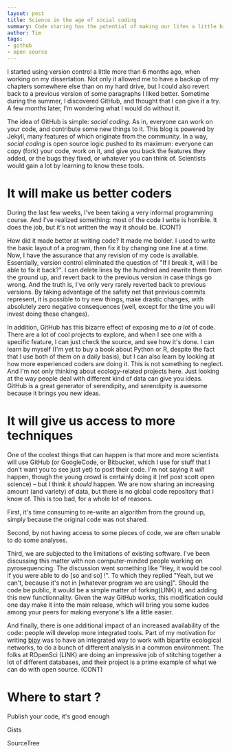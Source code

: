 ```yaml
---
layout: post
title: Science in the age of social coding
summary: Code sharing has the potential of making our lifes a little bit easier.
author: Tim
tags:
- github
- open source
---
```


I started using version control a little more than 6 months ago, when working on my dissertation. Not only it allowed me to have a backup of my chapters somewhere else than on my hard drive, but I could also revert back to a previous version of some paragraphs I liked better. Sometime during the summer, I discovered GitHub, and thought that I can give it a try. A few months later, I'm wondering what I would do without it.

The idea of GitHub is simple: *social coding*. As in, everyone can work on your code, and contribute some new things to it. This blog is powered by Jekyll, many features of which originate from the community. In a way, *social coding* is open source logic pushed to its maximum: everyone can copy (fork) your code, work on it, and give you back the features they added, or the bugs they fixed, or whatever you can think of. Scientists would gain a lot by learning to know these tools.

# It will make us better coders

During the last few weeks, I've been taking a very informal programming course. And I've realized something: most of the code I write is horrible. It does the job, but it's not written the way it should be. (CONT)

How did it made better at writing code? It made me bolder. I used to write the basic layout of a program, then fix it by changing one line at a time. Now, I have the assurance that any revision of my code is available. Essentially, version control eliminated the question of "If I break it, will I be able to fix it back?". I can delete lines by the hundred and rewrite them from the ground up, and revert back to the previous version in case things go wrong. And the truth is, I've only very rarely reverted back to previous versions. By taking advantage of the safety net that previous commits represent, it is possible to try new things, make drastic changes, with absolutely zero negative consequences (well, except for the time you will invest doing these changes).

In addition, GitHub has this bizarre effect of exposing me to *a lot* of code. There are a lot of cool projects to explore, and when I see one with a specific feature, I can just check the source, and see how it's done. I can learn by myself (I'm yet to buy a book about Python or R, despite the fact that I use both of them on a daily basis), but I can also learn by looking at how more experienced coders are doing it. This is not something to neglect. And I'm not only thinking about ecology-related projects here. Just looking at the way people deal with different kind of data can give you ideas. GitHub is a great generator of serendipity, and serendipity is awesome because it brings you new ideas.

# It will give us access to more techniques

One of the coolest things that can happen is that more and more scientists will use GitHub (or GoogleCode, or Bitbucket, which I use for stuff that I don't want you to see just yet) to post their code. I'm not saying it *will* happen, though the young crowd is certainly doing it (ref post scott open science) – but I think it *should* happen. We are now sharing an increasing amount (and variety) of data, but there is no global code repository that I know of. This is too bad, for a whole lot of reasons.

First, it's time consuming to re-write an algorithm from the ground up, simply because the original code was not shared. 

Second, by not having access to some pieces of code, we are often unable to do some analyses.

Third, we are subjected to the limitations of existing software. I've been discussing this matter with non computer-minded people working on pyrosequencing. The discussion went something like "Hey, it would be cool if you were able to do [so and so] !". To which they replied "Yeah, but we can't, because it's not in [whatever program we are using]". Should the code be public, it would be a simple matter of forking(LINK) it, and adding this new functionnality. Given the way GitHub works, this modification could one day make it into the main release, which will bring you some kudos among your peers for making everyone's life a little easier.

And finally, there is one additional impact of an increased availability of the code: people will develop more integrated tools. Part of my motivation for writing [bipy](http://tpoisot.github.co/bipy/) was to have an integrated way to work with bipartite ecological networks, to do a bunch of different analysis in a common environment. The folks at ROpenSci (LINK) are doing an impressive job of stitching together a lot of different databases, and their project is a prime example of what we can do with open source. (CONT)

# Where to start ?

Publish your code, it's good enough

Gists

SourceTree